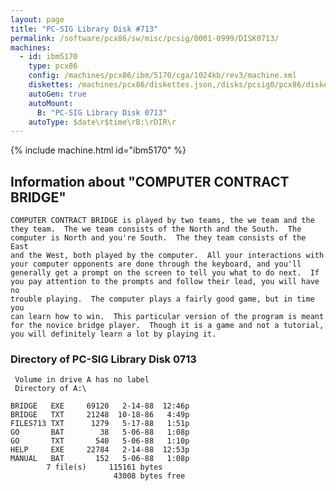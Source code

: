 ```yaml
---
layout: page
title: "PC-SIG Library Disk #713"
permalink: /software/pcx86/sw/misc/pcsig/0001-0999/DISK0713/
machines:
  - id: ibm5170
    type: pcx86
    config: /machines/pcx86/ibm/5170/cga/1024kb/rev3/machine.xml
    diskettes: /machines/pcx86/diskettes.json,/disks/pcsig0/pcx86/diskettes.json
    autoGen: true
    autoMount:
      B: "PC-SIG Library Disk 0713"
    autoType: $date\r$time\rB:\rDIR\r
---
```


{% include machine.html id="ibm5170" %}

## Information about "COMPUTER CONTRACT BRIDGE"

    COMPUTER CONTRACT BRIDGE is played by two teams, the we team and the
    they team.  The we team consists of the North and the South.  The
    computer is North and you're South.  The they team consists of the East
    and the West, both played by the computer.  All your interactions with
    your computer opponents are done through the keyboard, and you'll
    generally get a prompt on the screen to tell you what to do next.  If
    you pay attention to the prompts and follow their lead, you will have no
    trouble playing.  The computer plays a fairly good game, but in time you
    can learn how to win.  This particular version of the program is meant
    for the novice bridge player.  Though it is a game and not a tutorial,
    you will definitely learn a lot by playing it.

### Directory of PC-SIG Library Disk 0713

     Volume in drive A has no label
     Directory of A:\

    BRIDGE   EXE     69120   2-14-88  12:46p
    BRIDGE   TXT     21248  10-18-86   4:49p
    FILES713 TXT      1279   5-17-88   1:51p
    GO       BAT        38   5-06-88   1:08p
    GO       TXT       540   5-06-88   1:10p
    HELP     EXE     22784   2-14-88  12:53p
    MANUAL   BAT       152   5-06-88   1:08p
            7 file(s)     115161 bytes
                           43008 bytes free
